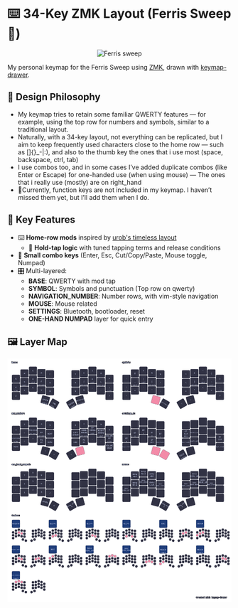 # ⌨️ 34-Key ZMK Layout (Ferris Sweep 🦀)

<p align="center">
<img width="600" height="600" alt="Ferris sweep" src="https://github.com/user-attachments/assets/1be1e12a-c086-413c-a513-dd6dac9d81e6" />
</p>

My personal keymap for the Ferris Sweep using [ZMK](https://zmk.dev/), drawn with [keymap-drawer](https://github.com/caksoylar/keymap-drawer).

## 🧠 Design Philosophy

- My keymap tries to retain some familiar QWERTY features — for example, using the top row for numbers and symbols, similar to a traditional layout.
- Naturally, with a 34-key layout, not everything can be replicated, but I aim to keep frequently used characters close to the home row — such as []{}\_-|:),
  and also to the thumb key the ones that i use most (space, backspace, ctrl, tab)
- I use combos too, and in some cases I’ve added duplicate combos (like Enter or Escape) for one-handed use (when using mouse) — The ones that i really use (mostly) are on right_hand
- 🔴Currently, function keys are not included in my keymap. I haven’t missed them yet, but I’ll add them when I do.

## 🎯 Key Features

- ⌨️ **Home-row mods** inspired by [urob's timeless layout](https://github.com/urob/zmk-config)
  - 🧠 **Hold-tap logic** with tuned tapping terms and release conditions
- 🎨 **Small combo keys** (Enter, Esc, Cut/Copy/Paste, Mouse toggle, Numpad)
- 🎛️ Multi-layered:
  - **BASE**: QWERTY with mod tap
  - **SYMBOL**: Symbols and punctuation (Top row on qwerty)
  - **NAVIGATION_NUMBER**: Number rows, with vim-style navigation
  - **MOUSE**: Mouse related
  - **SETTINGS**: Bluetooth, bootloader, reset
  - **ONE-HAND NUMPAD** layer for quick entry

## 🖼️ Layer Map

<p align="center">
<img src="./keymap-drawer/cradio.svg" alt="My personal keymap" width="1024">
</p>
